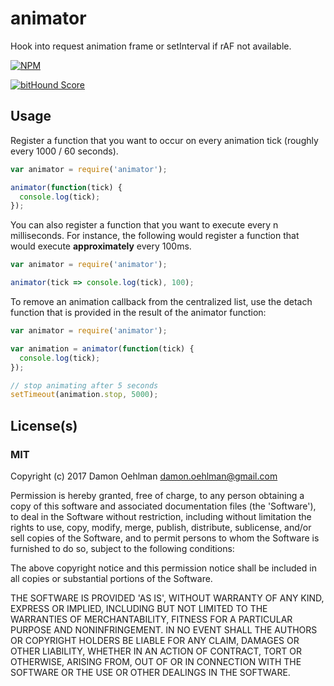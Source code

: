 
# animator

Hook into request animation frame or setInterval if rAF not available.


[![NPM](https://nodei.co/npm/animator.png)](https://nodei.co/npm/animator/)

[![bitHound Score](https://www.bithound.io/github/DamonOehlman/animator/badges/score.svg)](https://www.bithound.io/github/DamonOehlman/animator) 

## Usage

Register a function that you want to occur on every animation tick
(roughly every 1000 / 60 seconds).

```js
var animator = require('animator');

animator(function(tick) {
  console.log(tick);
});
```

You can also register a function that you want to execute every n
milliseconds.  For instance, the following would register a function
that would execute **approximately** every 100ms.

```js
var animator = require('animator');

animator(tick => console.log(tick), 100);

```

To remove an animation callback from the centralized list, use the detach function that is provided in the result of the animator function:

```js
var animator = require('animator');

var animation = animator(function(tick) {
  console.log(tick);
});

// stop animating after 5 seconds
setTimeout(animation.stop, 5000);
```

## License(s)

### MIT

Copyright (c) 2017 Damon Oehlman <damon.oehlman@gmail.com>

Permission is hereby granted, free of charge, to any person obtaining
a copy of this software and associated documentation files (the
'Software'), to deal in the Software without restriction, including
without limitation the rights to use, copy, modify, merge, publish,
distribute, sublicense, and/or sell copies of the Software, and to
permit persons to whom the Software is furnished to do so, subject to
the following conditions:

The above copyright notice and this permission notice shall be
included in all copies or substantial portions of the Software.

THE SOFTWARE IS PROVIDED 'AS IS', WITHOUT WARRANTY OF ANY KIND,
EXPRESS OR IMPLIED, INCLUDING BUT NOT LIMITED TO THE WARRANTIES OF
MERCHANTABILITY, FITNESS FOR A PARTICULAR PURPOSE AND NONINFRINGEMENT.
IN NO EVENT SHALL THE AUTHORS OR COPYRIGHT HOLDERS BE LIABLE FOR ANY
CLAIM, DAMAGES OR OTHER LIABILITY, WHETHER IN AN ACTION OF CONTRACT,
TORT OR OTHERWISE, ARISING FROM, OUT OF OR IN CONNECTION WITH THE
SOFTWARE OR THE USE OR OTHER DEALINGS IN THE SOFTWARE.
